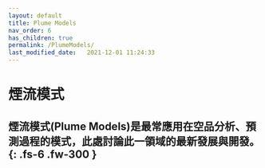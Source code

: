```yaml
---
layout: default
title: Plume Models
nav_order: 6
has_children: true
permalink: /PlumeModels/
last_modified_date:   2021-12-01 11:24:33
---
```


# 煙流模式

煙流模式(Plume Models)是最常應用在空品分析、預測過程的模式，此處討論此一領域的最新發展與開發。
{: .fs-6 .fw-300 }
---


